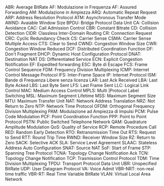 ABR: Average BitRate
AF: Modulazione in Frequenza
AF: Assured Forwarding
AM: Modulazione in Ampiezza
ARQ: Automatic Repeat Request
ARP: Address Resolution Protocol
ATM: Asynchronous Transfer Mode
AWND: Avaiable Window Size
BPDU: Bridge Protocol Data Unit
CA: Collision Avoidance
CAC: Call Admission Control
CBR: Constant Bitrate
CD: Collision Detection
CIDR: Classless Inter-Domain Routing
CR: Connection Request
CRC: Cyclic Redundancy Check
CS: Carrier Sense
CSMA: Carrier Sense Multiple Access
CTS: Clear to Send
CWND: Congestion Window Size
CWR: Congestion Window Reduced
DCF: Distributed Coordination Function
DF: Don't Fragment
DHCP: Dynamic Host Configuration Protocol
DNAT: Destination NAT
DS: Differentiated Service
ECN: Explicit Congestion Notification
EF: Expedited forwarding
ESC: Byte di Escape
FCS: Frame Control Sequence
FDM: Frequency Division Multiplexing
ICMP: Internet Control Message Protocol
IFS: Inter-Frame Space
IP: Internet Protocol
ISM: Bande di Frequenza Libere senza licenza
LAR: Last Ack Received
LBA: Last Byte Acked
LBS: Last Byte Sent
LFS: Last Frame Sent
LLC: Logical Link Control
MAC: Medium Access Control
MPLS: Multi ]Protocol Label Switching
MSL: Maximum Segment Lifetime
MSS: Maximum Segment Size
MTU: Maximum Transfer Unit
NAT: Network Address Translation
NRZ: Not Return to Zero
NTP: Network Time Protocol
OFDM: Orthogonal Frequency Division Multiplexing
PAM: Modulazione ad Ampiezza di Impulsi
PCM: Pulse Code Modulation
PCF: Point Coordination Function
PPP: Point to Point Protocol
PSTN: Public Switched Telephone Network
QAM: Quadrature Amplitude Modulation
QoS: Quality of Service
RCP: Remote Procedure Call
RED: Random Early Detection
RTO: Retransmission Time Out
RTS: Request to Send
RTT: Round Trip Time
RWND: Receiver Window Size
RZ: Return to Zero
SACK: Selective ACK
SLA: Service Level Agreement
SLAAC: Stateless Address Auto Configuration
SNAT: Source NAT
SoF: Start of Frame
STP: Spanning Tree Protocol
TCNA: Topology Change Notification Ack
TCN: Topology Change Notification
TCP: Trasmission Control Protocol
TDM: Time Division Multiplexing
TPDU: Transport Protocol Data Unit
UBR: Unspecified BitRate
UDP: User Datagram Protocol
VA: Voice Admit
VBR-NRT: non-real time traffic
VBR-RT: Real Time Variable BitRate
VLAN: Virtual Local Area Network